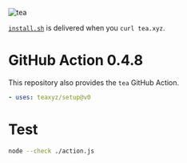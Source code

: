 ![tea](https://tea.xyz/banner.png)

[`install.sh`](./install.sh) is delivered when you `curl tea.xyz`.


# GitHub Action 0.4.8

This repository also provides the `tea` GitHub Action.

```yaml
- uses: teaxyz/setup@v0
```

# Test

```sh
node --check ./action.js
```
